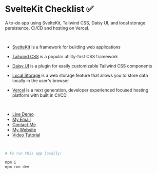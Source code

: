 # SvelteKit Checklist ✅

A to-do app using SvelteKit, Tailwind CSS, Daisy UI, and local storage persistence. CI/CD and hosting on Vercel.

<br/>

- [SvelteKit](https://kit.svelte.dev/) is a framework for building web applications

- [Tailwind CSS](https://tailwindcss.com/) is a popular utility-first CSS framework

- [Daisy UI](https://daisyui.com/) is a plugin for easily customizable Tailwind CSS components

- [Local Storage](https://developer.mozilla.org/en-US/docs/Web/API/Window/localStorage) is a web storage feature that allows you to store data locally in the user's browser

- [Vercel](https://daisyui.com/) is a next generation, developer experienced focused hosting platform with built in CI/CD

<br/>

- [Live Demo](https://svelte-checklist.vercel.app/)
- [My Email](mailto:bobdempsey83@gmail.com)
- [Contact Me](https://bobdempsey83.com/contact)
- [My Website](https://bobdempsey83.com)
- [Video Tutorial](https://www.youtube.com/watch?v=3MCpUaboF18&list=WL&index=10&ab_channel=Skillthrive)

<br/>

```bash
# To run this app locally:

npm i
npm run dev
```
